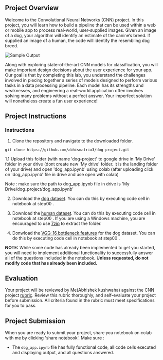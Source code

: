[//]: # (Image References)

[image1]: ./images/sample_dog_output.png "Sample Output"
[image2]: ./images/vgg16_model.png "VGG-16 Model Keras Layers"
[image3]: ./images/vgg16_model_draw.png "VGG16 Model Figure"


## Project Overview

Welcome to the Convolutional Neural Networks (CNN) project. In this project, you will learn how to build a pipeline that can be used within a web or mobile app to process real-world, user-supplied images.  Given an image of a dog, your algorithm will identify an estimate of the canine’s breed.  If supplied an image of a human, the code will identify the resembling dog breed.  

![Sample Output][image1]

Along with exploring state-of-the-art CNN models for classification, you will make important design decisions about the user experience for your app.  Our goal is that by completing this lab, you understand the challenges involved in piecing together a series of models designed to perform various tasks in a data processing pipeline.  Each model has its strengths and weaknesses, and engineering a real-world application often involves solving many problems without a perfect answer.  Your imperfect solution will nonetheless create a fun user experience!

## Project Instructions

### Instructions

1. Clone the repository and navigate to the downloaded folder.
```	
git clone https://github.com/abhismatrix3/dog-project.git

```
1.1 Upload this folder (with name 'dog-project' to google drive in 'My Drive' folder in your drive (dont create new 'My drive' folder. it is the landing folder of your drive) and open 'dog_app.ipynb' using colab (after uploading click on 'dog_app.ipynb' file in drive and use open with colab)

Note : make sure the path to dog_app.ipynb file in drive is 'My Drive/dog_project/dog_app.ipynb'

2. Download the [dog dataset](https://s3-us-west-1.amazonaws.com/udacity-aind/dog-project/dogImages.zip).  You can do this by executing code cell in notebook at step00 .

3. Download the [human dataset](https://s3-us-west-1.amazonaws.com/udacity-aind/dog-project/lfw.zip).  You can do this by executing code cell in notebook at step00 .  If you are using a Windows machine, you are encouraged to use [7zip](http://www.7-zip.org/) to extract the folder. 

4. Donwload the [VGG-16 bottleneck features](https://s3-us-west-1.amazonaws.com/udacity-aind/dog-project/DogVGG16Data.npz) for the dog dataset. You can do this by executing code cell in notebook at step00 .



__NOTE:__ While some code has already been implemented to get you started, you will need to implement additional functionality to successfully answer all of the questions included in the notebook. __Unless requested, do not modify code that has already been included.__

## Evaluation

Your project will be reviewed by Me(Abhishek kushwaha) against the CNN project [rubric](https://review.udacity.com/#!/rubrics/810/view).  Review this rubric thoroughly, and self-evaluate your project before submission.  All criteria found in the rubric must meet specifications for you to pass.

## Project Submission

When you are ready to submit your project, share you notebook on colab with me by clicking 'share notebook'. Make sure :
- The `dog_app.ipynb` file has fully functional code, all code cells executed and displaying output, and all questions answered.


